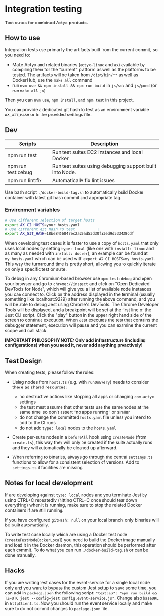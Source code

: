 # Integration testing

Test suites for combined Actyx products.

## How to use

Integration tests use primarily the artifacts built from the current commit, so you need to:

- Make Actyx and related binaries (`actyx-linux` and `ax`) available by compiling them for the "current" platform as well as the platforms to be tested.
  The artifacts will be taken from `/dist/bin/**` as well as DockerHub, use the `make all` command
- run `nvm use && npm install && npm run build` in `js/sdk` and `js/pond` (or run `make all-js`)

Then you can `nvm use`, `npm install`, and `npm test` in this project.

You can provide a dedicated git hash to test as an environment variable
`AX_GIT_HASH` or in the provided settings file.

## Dev

<!-- TODO: test:debug -->

| Scripts            | Description                                              |
|--------------------|----------------------------------------------------------|
| npm run test       | Run test suites EC2 instances and local Docker           |
| npm run test:debug | Run test suites using debugging support built into Node. |
| npm run lint:fix   | Automatically fix lint issues                            |

Use bash script `./docker-build-tag.sh` to automatically build Docker container with latest git hash commit and appropriate tag.

### Environment variables

```sh
# Use different selection of target hosts
export AX_CI_HOSTS=your_hosts.yaml
# Use different git hash to test          |
export AX_GIT_HASH=18be8456847ec2a29ad53d30fa3ed9d533438cdf
```

When developing test cases it is faster to use a copy of `hosts.yaml` that only uses local nodes by setting `type: local` (like one with `install: linux` and as many as needed with `install: docker`), an example can be found at `my_hosts.yaml` which can be used with `export AX_CI_HOSTS=my_hosts.yaml`.
This way the turnaround time is pretty short, allowing you to quickly iterate on only a specific test or suite.

To debug in any Chromium-based browser use `npm test:debug` and open your browser and go to `chrome://inspect` and click on "Open Dedicated DevTools for Node", which will give you a list of available node instances you can connect to. Click on the address displayed in the terminal (usually something like localhost:9229) after running the above command, and you will be able to debug Jest using Chrome's DevTools.
The Chrome Developer Tools will be displayed, and a breakpoint will be set at the first line of the Jest CLI script. Click the "play" button in the upper right hand side of the screen to continue execution. When Jest executes the test that contains the debugger statement, execution will pause and you can examine the current scope and call stack.

**IMPORTANT PHILOSOPHY NOTE: Only add infrastructure (including configurations) when you need it, never add anything proactively!**

## Test Design

When creating tests, please follow the rules:

- Using nodes from `hosts.ts` (e.g. with `runOnEvery`) needs to consider these as shared resources:

  - no destructive actions like stopping all apps or changing `com.actyx` settings
  - the test must assume that other tests use the same nodes at the same time, so don’t assert “no apps running” or similar
  - do not change the committed `hosts.yaml` file unless you intend to add to the CI runs
  - do not add `type: local` nodes to the `hosts.yaml`

- Create per-suite nodes in a `beforeAll` hook using `createNode` (from `create.ts`), this way they will only be created if the suite actually runs and they will automatically be cleaned up afterward.

- When referring to binaries, always go through the central `settings.ts` functions to allow for a consistent selection of versions.
  Add to `settings.ts` if facilities are missing.

## Notes for local development

If are developing against `type: local` nodes and you terminate Jest by using CTRL+C repeatedly (hitting CTRL+C once should tear down everything) when it is running, make sure to stop the related Docker containers if are still running.

If you have configured `gitHash: null` on your local branch, only binaries will be built automatically.

To write test case locally which are using a Docker test node (`createTestNodeDockerLocal`) you need to build the Docker image manually and load it in the Docker daemon, this operation should be performed after each commit. To do what you can run `./docker-build-tag.sh` or can be done manually.

## Hacks

If you are writing test cases for the event-service for a single local node only and you want to bypass the custom Jest setup to save some time, you can add in `package.json` the following script:
`"test:es": "npm run build && TZ=UTC jest --config=jest.config.event-service.js"`.
Change also `baseURL` in `httpClient.ts`. Now you should run the event service locally and make sure to do not commit changes to `package.json` file.
